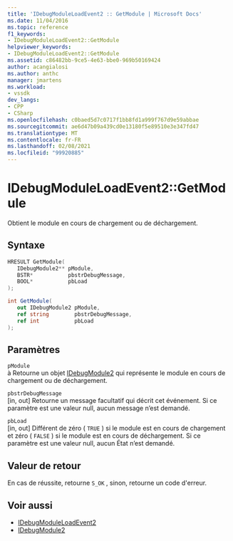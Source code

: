 ```yaml
---
title: 'IDebugModuleLoadEvent2 :: GetModule | Microsoft Docs'
ms.date: 11/04/2016
ms.topic: reference
f1_keywords:
- IDebugModuleLoadEvent2::GetModule
helpviewer_keywords:
- IDebugModuleLoadEvent2::GetModule
ms.assetid: c86482bb-9ce5-4e63-bbe0-969b50169424
author: acangialosi
ms.author: anthc
manager: jmartens
ms.workload:
- vssdk
dev_langs:
- CPP
- CSharp
ms.openlocfilehash: c0baed5d7c0717f1bb8fd1a999f767d9e59abbae
ms.sourcegitcommit: ae6d47b09a439cd0e13180f5e89510e3e347fd47
ms.translationtype: MT
ms.contentlocale: fr-FR
ms.lasthandoff: 02/08/2021
ms.locfileid: "99920885"
---
```

# <a name="idebugmoduleloadevent2getmodule"></a>IDebugModuleLoadEvent2::GetModule
Obtient le module en cours de chargement ou de déchargement.

## <a name="syntax"></a>Syntaxe

```cpp
HRESULT GetModule( 
   IDebugModule2** pModule,
   BSTR*           pbstrDebugMessage,
   BOOL*           pbLoad
);
```

```csharp
int GetModule( 
   out IDebugModule2 pModule,
   ref string        pbstrDebugMessage,
   ref int           pbLoad
);
```

## <a name="parameters"></a>Paramètres
`pModule`\
à Retourne un objet [IDebugModule2](../../../extensibility/debugger/reference/idebugmodule2.md) qui représente le module en cours de chargement ou de déchargement.

`pbstrDebugMessage`\
[in, out] Retourne un message facultatif qui décrit cet événement. Si ce paramètre est une valeur null, aucun message n’est demandé.

`pbLoad`\
[in, out] Différent de zéro ( `TRUE` ) si le module est en cours de chargement et zéro ( `FALSE` ) si le module est en cours de déchargement. Si ce paramètre est une valeur null, aucun État n’est demandé.

## <a name="return-value"></a>Valeur de retour
 En cas de réussite, retourne `S_OK` , sinon, retourne un code d'erreur.

## <a name="see-also"></a>Voir aussi
- [IDebugModuleLoadEvent2](../../../extensibility/debugger/reference/idebugmoduleloadevent2.md)
- [IDebugModule2](../../../extensibility/debugger/reference/idebugmodule2.md)
